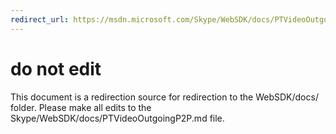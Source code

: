 ```yaml
---
redirect_url: https://msdn.microsoft.com/Skype/WebSDK/docs/PTVideoOutgoingP2P
---
```

# do not edit
This document is a redirection source for redirection to the WebSDK/docs/ folder. Please make all edits to the Skype/WebSDK/docs/PTVideoOutgoingP2P.md file.

